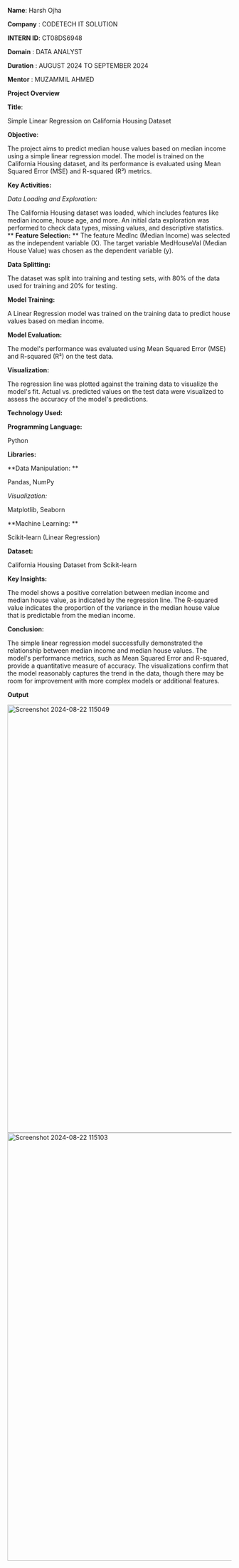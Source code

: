 **Name**: Harsh Ojha

**Company** : CODETECH IT SOLUTION

**INTERN ID**: CT08DS6948

**Domain** : DATA ANALYST

**Duration** : AUGUST 2024 TO SEPTEMBER 2024

**Mentor**  : MUZAMMIL AHMED

**Project Overview**

**Title**: 

Simple Linear Regression on California Housing Dataset

**Objective**:

The project aims to predict median house values based on median income using a simple linear regression model. The model is trained on the California Housing dataset, and its performance is evaluated using Mean Squared Error (MSE) and R-squared (R²) metrics.

**Key Activities:**

*Data Loading and Exploration:*

The California Housing dataset was loaded, which includes features like median income, house age, and more.
An initial data exploration was performed to check data types, missing values, and descriptive statistics.
**
**Feature Selection:**
**
The feature MedInc (Median Income) was selected as the independent variable (X).
The target variable MedHouseVal (Median House Value) was chosen as the dependent variable (y).

**Data Splitting:**

The dataset was split into training and testing sets, with 80% of the data used for training and 20% for testing.

**Model Training:**

A Linear Regression model was trained on the training data to predict house values based on median income.

**Model Evaluation:**

The model's performance was evaluated using Mean Squared Error (MSE) and R-squared (R²) on the test data.

**Visualization:**

The regression line was plotted against the training data to visualize the model's fit.
Actual vs. predicted values on the test data were visualized to assess the accuracy of the model's predictions.

**Technology Used:**

**Programming Language:**

Python

**Libraries:**


**Data Manipulation: **

Pandas, NumPy

*Visualization:*

Matplotlib, Seaborn

**Machine Learning: **

Scikit-learn (Linear Regression)

**Dataset:**

California Housing Dataset from Scikit-learn

**Key Insights:**

The model shows a positive correlation between median income and median house value, as indicated by the regression line.
The R-squared value indicates the proportion of the variance in the median house value that is predictable from the median income.

**Conclusion:**

The simple linear regression model successfully demonstrated the relationship between median income and median house values. The model's performance metrics, such as Mean Squared Error and R-squared, provide a quantitative measure of accuracy. The visualizations confirm that the model reasonably captures the trend in the data, though there may be room for improvement with more complex models or additional features.

**Output**

<img width="960" alt="Screenshot 2024-08-22 115049" src="https://github.com/user-attachments/assets/b4023615-efa7-4fce-8c14-20d52f27e4eb">
<img width="960" alt="Screenshot 2024-08-22 115103" src="https://github.com/user-attachments/assets/81047822-6133-4892-932c-5ebf1842d416">

